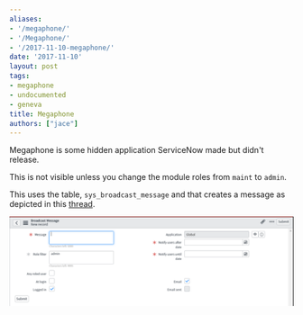 ```yaml
---
aliases:
- '/megaphone/'
- '/Megaphone/'
- '/2017-11-10-megaphone/'
date: '2017-11-10'
layout: post
tags:
- megaphone
- undocumented
- geneva
title: Megaphone
authors: ["jace"]
---
```


Megaphone is some hidden application ServiceNow made but didn't release.

This is not visible unless you change the module roles from `maint` to
`admin`.

This uses the table, `sys_broadcast_message` and that creates a message
as depicted in this
[thread](https://community.servicenow.com/message/1193491#1193491).

![Screenshot](./megaphone-screenshot.png)
